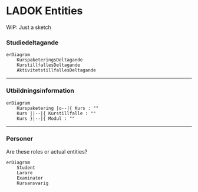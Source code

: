 # LADOK Entities
WIP: Just a sketch

### Studiedeltagande
```mermaid
erDiagram
    KurspaketeringsDeltagande
    KurstillfallesDeltagande
    AktivitetstillfallesDeltagande
```
------

### Utbildningsinformation
```mermaid
erDiagram
    Kurspaketering |o--|{ Kurs : ""
    Kurs ||--|{ Kurstillfalle : ""
    Kurs }|--|{ Modul : ""
```
------

### Personer
Are these roles or actual entities?

```mermaid
erDiagram
    Student
    Larare
    Examinator
    Kursansvarig
```